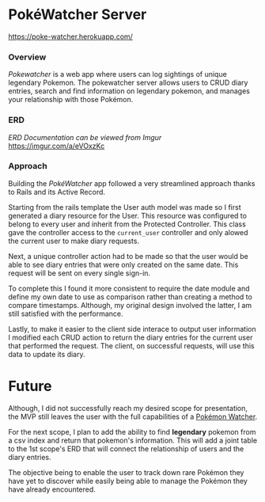 # PokéWatcher Server
https://poke-watcher.herokuapp.com/

### Overview 

*Pokewatcher* is a web app where users can log sightings of unique legendary Pokemon.
The pokewatcher server allows users to CRUD diary entries, search and find information on 
legendary pokemon, and manages your relationship with those Pokémon.

### ERD

*ERD Documentation can be viewed from Imgur*
https://imgur.com/a/eVOxzKc

### Approach

Building the *PokéWatcher* app followed a very streamlined approach thanks to Rails and its Active Record. 

Starting from the rails template the User auth model was made so I first generated a diary resource for the User. This resource was configured to belong to every user and inherit from the Protected Controller. This class gave the controller access to the `current_user` controller and only alowed the current user to make diary requests. 

Next, a unique controller action had to be made so that the user would be able to see diary entries that were only created on the same date. This request will be sent on every single sign-in. 

To complete this I found it more consistent to require the date module and define my own date to use as comparison rather than creating a method to compare timestamps. Although, my original design involved the latter, I am still satisfied with the performance. 

Lastly, to make it easier to the client side interace to output user information I modified each CRUD action to return the diary entries for the current user that performed the request.
The client, on successful requests, will use this data to update its diary.

# Future

Although, I did not successfully reach my desired scope for presentation, the MVP still leaves the user with the full capabilities of a [Pokémon Watcher](https://bulbapedia.bulbagarden.net/wiki/Pok%C3%A9mon_watcher).

For the next scope, I plan to add the ability to find **legendary** pokemon from a csv index and return that pokemon's information. This will add a joint table to the 1st scope's ERD that will connect the relationship of users and the diary entries. 

The objective being to enable the user to track down rare Pokémon they have yet to discover while easily being able to manage the Pokémon they have already encountered.
